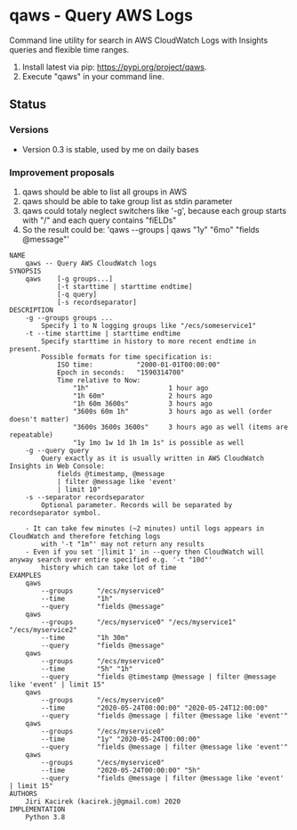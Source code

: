 # qaws - Query AWS Logs
Command line utility for search in AWS CloudWatch Logs with Insights queries and flexible time ranges.

1. Install latest via pip: https://pypi.org/project/qaws.
2. Execute "qaws" in your command line.

## Status

### Versions
- Version 0.3 is stable, used by me on daily bases

### Improvement proposals
1. qaws should be able to list all groups in AWS
2. qaws should be able to take group list as stdin parameter
3. qaws could totaly neglect switchers like '-g', because each group starts with "/" and each query contains "fiELDs"
4. So the result could be: 'qaws --groups | qaws "1y" "6mo" "fields @message"'

```
NAME
    qaws -- Query AWS CloudWatch logs
SYNOPSIS
    qaws    [-g groups...]
            [-t starttime | starttime endtime]
            [-q query]
            [-s recordseparator]
DESCRIPTION
    -g --groups groups ...
        Specify 1 to N logging groups like "/ecs/someservice1"
    -t --time starttime | starttime endtime
        Specify starttime in history to more recent endtime in present.
        Possible formats for time specification is:
            ISO time:           "2000-01-01T00:00:00"
            Epoch in seconds:   "1590314700"
            Time relative to Now:      
                "1h"                    1 hour ago
                "1h 60m"                2 hours ago
                "1h 60m 3600s"          3 hours ago
                "3600s 60m 1h"          3 hours ago as well (order doesn't matter)
                "3600s 3600s 3600s"     3 hours ago as well (items are repeatable)
                "1y 1mo 1w 1d 1h 1m 1s" is possible as well
    -g --query query
        Query exactly as it is usually written in AWS CloudWatch Insights in Web Console:
            fields @timestamp, @message 
            | filter @message like 'event' 
            | limit 10"
    -s --separator recordseparator
        Optional parameter. Records will be separated by recordseparator symbol.
        
    - It can take few minutes (~2 minutes) until logs appears in CloudWatch and therefore fetching logs 
        with '-t "1m"' may not return any results
    - Even if you set '|limit 1' in --query then CloudWatch will anyway search over entire specified e.g. '-t "10d"' 
        history which can take lot of time
EXAMPLES
    qaws
        --groups      "/ecs/myservice0"
        --time        "1h"
        --query       "fields @message"
    qaws
        --groups      "/ecs/myservice0" "/ecs/myservice1" "/ecs/myservice2"
        --time        "1h 30m"
        --query       "fields @message"
    qaws
        --groups      "/ecs/myservice0"
        --time        "5h" "1h"
        --query       "fields @timestamp @message | filter @message like 'event' | limit 15"
    qaws
        --groups      "/ecs/myservice0"
        --time        "2020-05-24T00:00:00" "2020-05-24T12:00:00"
        --query       "fields @message | filter @message like 'event'"
    qaws
        --groups      "/ecs/myservice0"
        --time        "1y" "2020-05-24T00:00:00"
        --query       "fields @message | filter @message like 'event'"
    qaws
        --groups      "/ecs/myservice0"
        --time        "2020-05-24T00:00:00" "5h"
        --query       "fields @message | filter @message like 'event' | limit 15"
AUTHORS
    Jiri Kacirek (kacirek.j@gmail.com) 2020
IMPLEMENTATION
    Python 3.8
```
